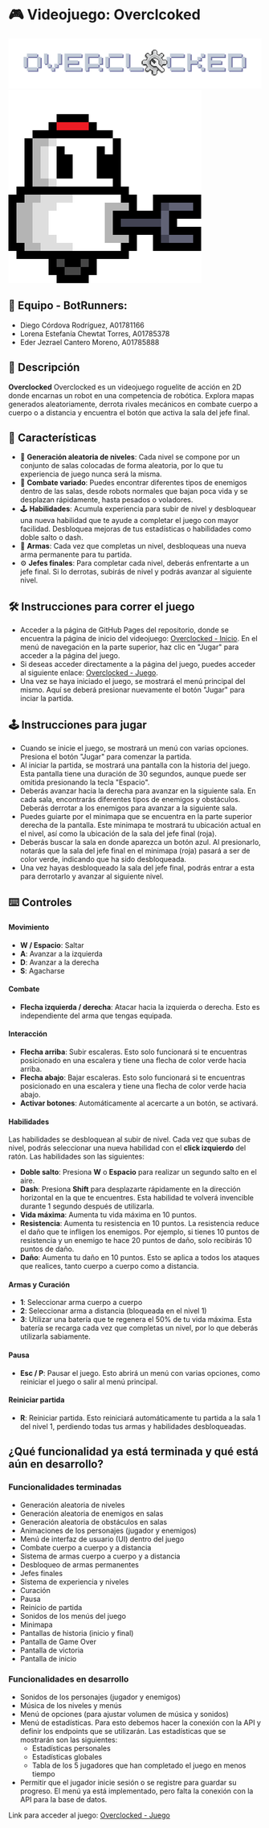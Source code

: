 # 🎮 Videojuego: Overclcoked

![Logo-Overclocked](docs/img/logo_overclocked.png)
![Skippy](docs/img/skippy_idle.gif)

## 🤖 Equipo - BotRunners:
- Diego Córdova Rodríguez, A01781166
- Lorena Estefanía Chewtat Torres, A01785378
- Eder Jezrael Cantero Moreno, A01785888

## 📖 Descripción
**Overclocked** Overclocked es un videojuego roguelite de acción en 2D donde encarnas un robot en una competencia de robótica. Explora mapas generados aleatoriamente, derrota rivales mecánicos en combate cuerpo a cuerpo o a distancia y encuentra el botón que activa la sala del jefe final.

## 🚀 Características
- 🌟 **Generación aleatoria de niveles**: Cada nivel se compone por un conjunto de salas colocadas de forma aleatoria, por lo que tu experiencia de juego nunca será la misma.
- 🤼 **Combate variado**: Puedes encontrar diferentes tipos de enemigos dentro de las salas, desde robots normales que bajan poca vida y se desplazan rápidamente, hasta pesados o voladores.
- 🕹️ **Habilidades**: Acumula experiencia para subir de nivel y desbloquear una nueva habilidad que te ayude a completar el juego con mayor facilidad. Desbloquea mejoras de tus estadísticas o habilidades como doble salto o dash.
- 🔧 **Armas**: Cada vez que completas un nivel, desbloqueas una nueva arma permanente para tu partida.
- ⚙️ **Jefes finales**: Para completar cada nivel, deberás enfrentarte a un jefe final. Si lo derrotas, subirás de nivel y podrás avanzar al siguiente nivel.

## 🛠️ Instrucciones para correr el juego

- Acceder a la página de GitHub Pages del repositorio, donde se encuentra la página de inicio del videojuego: [Overclocked - Inicio](https://diegocrdz.github.io/TC2005B_Equipo1_BotRunners/Web/HTML/inicio.html). En el menú de navegación en la parte superior, haz clic en "Jugar" para acceder a la página del juego.
- Si deseas acceder directamente a la página del juego, puedes acceder al siguiente enlace: [Overclocked - Juego](https://diegocrdz.github.io/TC2005B_Equipo1_BotRunners/Videojuego/game/html/game.html).
- Una vez se haya iniciado el juego, se mostrará el menú principal del mismo. Aquí se deberá presionar nuevamente el botón "Jugar" para inciar la partida.

## 🕹️ Instrucciones para jugar

- Cuando se inicie el juego, se mostrará un menú con varias opciones. Presiona el botón "Jugar" para comenzar la partida.
- Al iniciar la partida, se mostrará una pantalla con la historia del juego. Esta pantalla tiene una duración de 30 segundos, aunque puede ser omitida presionando la tecla "Espacio".
- Deberás avanzar hacia la derecha para avanzar en la siguiente sala. En cada sala, encontrarás diferentes tipos de enemigos y obstáculos. Deberás derrotar a los enemigos para avanzar a la siguiente sala.
- Puedes guiarte por el minimapa que se encuentra en la parte superior derecha de la pantalla. Este minimapa te mostrará tu ubicación actual en el nivel, así como la ubicación de la sala del jefe final (roja).
- Deberás buscar la sala en donde aparezca un botón azul. Al presionarlo, notarás que la sala del jefe final en el minimapa (roja) pasará a ser de color verde, indicando que ha sido desbloqueada.
- Una vez hayas desbloqueado la sala del jefe final, podrás entrar a esta para derrotarlo y avanzar al siguiente nivel.

## ⌨️ Controles

#### Movimiento
- **W / Espacio**: Saltar
- **A**: Avanzar a la izquierda
- **D**: Avanzar a la derecha
- **S**: Agacharse

#### Combate
- **Flecha izquierda / derecha**: Atacar hacia la izquierda o derecha. Esto es independiente del arma que tengas equipada.

#### Interacción
- **Flecha arriba**: Subir escaleras. Esto solo funcionará si te encuentras posicionado en una escalera y tiene una flecha de color verde hacia arriba.
- **Flecha abajo**: Bajar escaleras. Esto solo funcionará si te encuentras posicionado en una escalera y tiene una flecha de color verde hacia abajo.
- **Activar botones**: Automáticamente al acercarte a un botón, se activará.

#### Habilidades
Las habilidades se desbloquean al subir de nivel. Cada vez que subas de nivel, podrás seleccionar una nueva habilidad con el **click izquierdo** del ratón. Las habilidades son las siguientes:
- **Doble salto**: Presiona **W** o **Espacio** para realizar un segundo salto en el aire.
- **Dash**: Presiona **Shift** para desplazarte rápidamente en la dirección horizontal en la que te encuentres. Esta habilidad te volverá invencible durante 1 segundo después de utilizarla.
- **Vida máxima**: Aumenta tu vida máxima en 10 puntos.
- **Resistencia**: Aumenta tu resistencia en 10 puntos. La resistencia reduce el daño que te infligen los enemigos. Por ejemplo, si tienes 10 puntos de resistencia y un enemigo te hace 20 puntos de daño, solo recibirás 10 puntos de daño.
- **Daño**: Aumenta tu daño en 10 puntos. Esto se aplica a todos los ataques que realices, tanto cuerpo a cuerpo como a distancia.

#### Armas y Curación
- **1**: Seleccionar arma cuerpo a cuerpo
- **2**: Seleccionar arma a distancia (bloqueada en el nivel 1)
- **3**: Utilizar una batería que te regenera el 50% de tu vida máxima. Esta batería se recarga cada vez que completas un nivel, por lo que deberás utilizarla sabiamente.

#### Pausa
- **Esc / P**: Pausar el juego. Esto abrirá un menú con varias opciones, como reiniciar el juego o salir al menú principal.

#### Reiniciar partida
- **R**: Reiniciar partida. Esto reiniciará automáticamente tu partida a la sala 1 del nivel 1, perdiendo todas tus armas y habilidades desbloqueadas.

## ¿Qué funcionalidad ya está terminada y qué está aún en desarrollo?

### Funcionalidades terminadas
- Generación aleatoria de niveles
- Generación aleatoria de enemigos en salas
- Generación aleatoria de obstáculos en salas
- Animaciones de los personajes (jugador y enemigos)
- Menú de interfaz de usuario (UI) dentro del juego
- Combate cuerpo a cuerpo y a distancia
- Sistema de armas cuerpo a cuerpo y a distancia
- Desbloqueo de armas permanentes
- Jefes finales
- Sistema de experiencia y niveles
- Curación
- Pausa
- Reinicio de partida
- Sonidos de los menús del juego
- Minimapa
- Pantallas de historia (inicio y final)
- Pantalla de Game Over
- Pantalla de victoria
- Pantalla de inicio

### Funcionalidades en desarrollo
- Sonidos de los personajes (jugador y enemigos)
- Música de los niveles y menús
- Menú de opciones (para ajustar volumen de música y sonidos)
- Menú de estadísticas. Para esto debemos hacer la conexión con la API y definir los endpoints que se utilizarán. Las estadísticas que se mostrarán son las siguientes:
    - Estadísticas personales
    - Estadísticas globales
    - Tabla de los 5 jugadores que han completado el juego en menos tiempo
- Permitir que el jugador inicie sesión o se registre para guardar su progreso. El menú ya está implementado, pero falta la conexión con la API para la base de datos.

Link para acceder al juego: [Overclocked - Juego](https://diegocrdz.github.io/TC2005B_Equipo1_BotRunners/Videojuego/game/html/game.html)